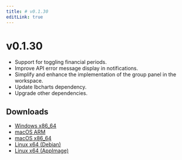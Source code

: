 ```yaml
---
title: # v0.1.30
editLink: true
---
```


# v0.1.30

- Support for toggling financial periods.
- Improve API error message display in notifications.
- Simplify and enhance the implementation of the group panel in the workspace.
- Update lbcharts dependency.
- Upgrade other dependencies.

## Downloads

- [Windows x86_64](https://assets.lbkrs.com/github/release/longbridge-desktop/stable/longbridge-v0.1.30-windows-x86_64.zip)
- [macOS ARM](https://assets.lbkrs.com/github/release/longbridge-desktop/stable/longbridge-v0.1.30-macos-aarch64.dmg)
- [macOS x86_64](https://assets.lbkrs.com/github/release/longbridge-desktop/stable/longbridge-v0.1.30-macos-x86_64.dmg)
- [Linux x64 (Debian)](https://assets.lbkrs.com/github/release/longbridge-desktop/stable/longbridge-v0.1.30-linux-x86_64.deb)
- [Linux x64 (AppImage)](https://assets.lbkrs.com/github/release/longbridge-desktop/stable/longbridge-v0.1.30-linux-x86_64.AppImage)
